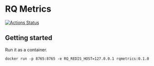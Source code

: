 # RQ Metrics

[![Actions Status](https://github.com/SwissDataScienceCenter/rq-prometheus-exporter/workflows/rqexport-tests/badge.svg)](https://github.com/SwissDataScienceCenter/rq-prometheus-exporter/actions)


## Getting started

Run it as a container.

```
docker run -p 8765:8765 -e RQ_REDIS_HOST=127.0.0.1 rqmetrics:0.1.0
```
